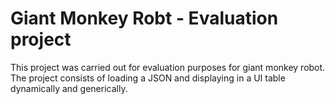# Giant Monkey Robt - Evaluation project
This project was carried out for evaluation purposes for giant monkey robot.  The project consists of loading a JSON and displaying in a UI table dynamically and generically.
